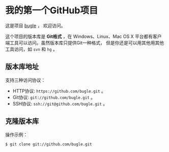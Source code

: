 # 我的第一个GitHub项目

这是项目 [bugle](https://github.com/bugle) ，
欢迎访问。

这个项目的版本库是 **Git格式** ，在 Windows、Linux、Mac OS X
平台都有客户端工具可以访问。虽然版本库只提供Git一种格式，
但是你还是可以用其他用其他工具访问，如 ``svn`` 和 ``hg`` 。

## 版本库地址

支持三种访问协议：

* HTTP协议: `https://github.com/bugle.git` 。
* Git协议: `git://github.com/bugle.git` 。
* SSH协议: `ssh://git@github.com/bugle.git` 。

## 克隆版本库

操作示例：

    $ git clone git://github.com/bugle.git
